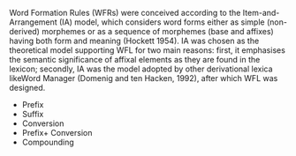Word Formation Rules \(WFRs\) were conceived according to the Item-and-Arrangement \(IA\) model, which considers word forms either as simple \(non-derived\) morphemes or as a sequence of morphemes \(base and affixes\) having both form and meaning \(Hockett 1954\). IA was chosen as the theoretical model supporting WFL for two main reasons: first, it emphasises the semantic significance of affixal elements as they are found in the lexicon; secondly, IA was the model adopted by other derivational lexica likeWord Manager \(Domenig and ten Hacken, 1992\), after which WFL was designed.







* Prefix
* Suffix
* Conversion
* Prefix+ Conversion
* Compounding



